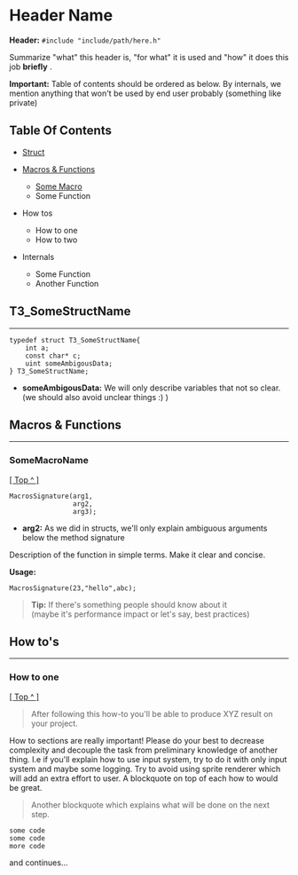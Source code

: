 # Header Name
**Header:** `#include "include/path/here.h"`


Summarize "what" this header is, "for what" it is used and "how" it does this job **briefly** .


**Important:** Table of contents should be ordered as below. By internals, we mention anything that won't be used by end user probably (something like private)

## Table Of Contents
* [Struct](#t3_somestructname)
* [Macros & Functions](#macros--functions)
    * [Some Macro](#somemacroname)
    * Some Function
* How tos
    * How to one
    * How to two

* Internals
    * Some Function
    * Another Function


## T3_SomeStructName
****
```
typedef struct T3_SomeStructName{
    int a;  
    const char* c;
    uint someAmbigousData;
} T3_SomeStructName;
```
* **someAmbigousData:** We will only describe variables that not so clear. (we should also avoid unclear things :) )

## Macros & Functions
***
### SomeMacroName
[[ Top ^ ]](#table-of-contents)
```
MacrosSignature(arg1, 
                arg2, 
                arg3);
```
* **arg2:** As we did in structs, we'll only explain ambiguous arguments below the method signature

Description of the function in simple terms. Make it clear and concise.

**Usage:**

```
MacrosSignature(23,"hello",abc);
```
>**Tip:** If there's something people should know about it    
>(maybe it's performance
impact or let's say, best practices)



## How to's
***

### How to one
[[ Top ^ ]](#table-of-contents)
> After following this how-to you'll be able to produce XYZ result on your project.

How to sections are really important! Please do your best to
decrease complexity and decouple the task from preliminary knowledge of another thing.
I.e if you'll explain how to use input system, try to do it with only input system
and maybe some logging. Try to avoid using sprite renderer which will add an extra
effort to user. A blockquote on top of each how to would be great.

> Another blockquote which explains what will be done on the next step.

```
some code
some code
more code
```

and continues...